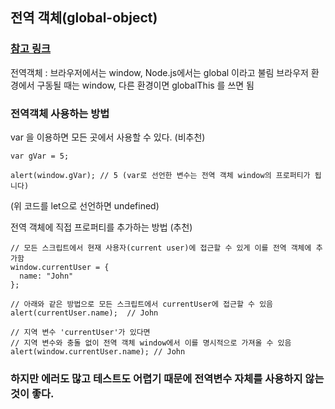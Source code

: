 ## 전역 객체(global-object)

### [참고 링크](https://ko.javascript.info/global-object)

전역객체 : 브라우저에서는 window, Node.js에서는 global 이라고 불림
브라우저 환경에서 구동될 때는 window, 다른 환경이면 globalThis 를 쓰면 됨
### 전역객체 사용하는 방법
var 을 이용하면 모든 곳에서 사용할 수 있다. (비추천)

    var gVar = 5;

    alert(window.gVar); // 5 (var로 선언한 변수는 전역 객체 window의 프로퍼티가 됩니다)

(위 코드를 let으로 선언하면 undefined)


전역 객체에 직접 프로퍼티를 추가하는 방법 (추천)

    // 모든 스크립트에서 현재 사용자(current user)에 접근할 수 있게 이를 전역 객체에 추가함
    window.currentUser = {
      name: "John"
    };

    // 아래와 같은 방법으로 모든 스크립트에서 currentUser에 접근할 수 있음
    alert(currentUser.name);  // John

    // 지역 변수 'currentUser'가 있다면
    // 지역 변수와 충돌 없이 전역 객체 window에서 이를 명시적으로 가져올 수 있음
    alert(window.currentUser.name); // John

  ### 하지만 에러도 많고 테스트도 어렵기 때문에 전역변수 자체를 사용하지 않는 것이 좋다.

